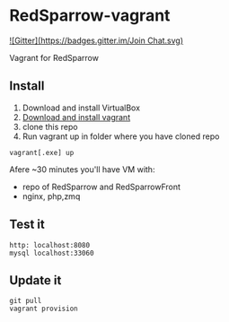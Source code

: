 RedSparrow-vagrant
==================
[![Gitter](https://badges.gitter.im/Join Chat.svg)](https://gitter.im/Teleinformatyka/RedSparrow-vagrant?utm_source=badge&utm_medium=badge&utm_campaign=pr-badge&utm_content=badge)

Vagrant for RedSparrow


Install
------------------------
1. Download and install VirtualBox
2. [Download and install vagrant](https://www.vagrantup.com/)
3. clone this repo
3. Run vagrant up  in folder where you have cloned repo
```
vagrant[.exe] up
```
Afere ~30 minutes you'll have VM with:
* repo of RedSparrow and RedSparrowFront
* nginx, php,zmq

Test it
-------------------
```
http: localhost:8080
mysql localhost:33060
```

Update it
----------
```
git pull
vagrant provision
```

